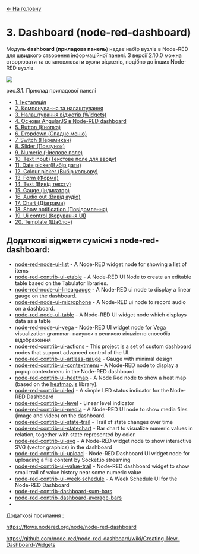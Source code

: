 [<- На головну](../)

# 3. Dashboard (node-red-dashboard) 

Модуль **dashboard** (**приладова панель**) надає набір вузлів в Node-RED для швидкого створення інформаційної панелі. З версії 2.10.0 можна створювати та встановлювати вузли віджетів, подібно до інших Node-RED вузлів. 

![](media/3_1.png)

рис.3.1. Приклад приладової панелі

- [1. Інсталяція](install.md)<span class="load"> </span>
- [2. Компонування та налаштування](config.md)<span class="load"> </span>
- [3. Налаштування віджетів (Widgets)](Widgets.md)<span class="load"> </span>
- [4. Основи AngularJS в Node-RED dashboard](AngularJS.md)<span class="load"> </span>
- [5. Button (Кнопка)](Button.md)<span class="load"> </span>
- [6. Dropdown (Спадне меню)](Dropdown.md)<span class="load"> </span>
- [7. Switch (Перемикач)](Switch.md)<span class="load"> </span>
- [8. Slider (Повзунок)](Slider.md)<span class="load"> </span>
- [9. Numeric (Числове поле)](Numeric.md)<span class="load"> </span>
- [10. Text input (Текстове поле для вводу)](Text_input.md)<span class="load"> </span>
- [11. Date picker(Вибір дати)](Date_picker.md)<span class="load"> </span>
- [12. Colour picker (Вибір кольору)](Colour_picker.md)<span class="load"> </span>
- [13. Form (Форма)](Form.md)<span class="load"> </span>
- [14. Text (Вивід тексту)](Text.md)<span class="load"> </span>
- [15. Gauge (Індикатор)](Gauge.md)<span class="load"> </span>
- [16. Audio out (Вивід аудіо)](Audio_out.md)<span class="load"> </span>
- [17. Chart (Діаграма)](Chart.md)<span class="load"> </span>
- [18. Show notification (Повідомлення)](Show_notification.md)<span class="load"> </span>
- [19. Ui control (Керування UI)](Ui_control.md)<span class="load"> </span>
- [20. Template (Шаблон)](Template.md)<span class="load"> </span>

## Додаткові віджети сумісні з node-red-dashboard:

- [node-red-node-ui-list](https://flows.nodered.org/node/node-red-node-ui-list) - A Node-RED widget node for showing a list of items
- [node-red-contrib-ui-etable](https://flows.nodered.org/node/node-red-contrib-ui-etable) - A Node-RED UI Node to create an editable table based on the Tabulator libraries.
- [node-red-node-ui-lineargauge](https://flows.nodered.org/node/node-red-node-ui-lineargauge) - A Node-RED ui node to display a linear gauge on the dashboard.
- [node-red-node-ui-microphone](https://flows.nodered.org/node/node-red-node-ui-microphone) - A Node-RED ui node to record audio on a dashboard.
- [node-red-node-ui-table](https://flows.nodered.org/node/node-red-node-ui-table) - A Node-RED UI widget node which displays data as a table
- [node-red-node-ui-vega](https://flows.nodered.org/node/node-red-node-ui-vega) - Node-RED UI widget node for Vega visualization grammar- пакунок з великою кількістю способів відображення
- [node-red-contrib-ui-actions](https://flows.nodered.org/node/node-red-contrib-ui-actions) - This project is a set of custom dashboard nodes that support advanced control of the UI.
- [node-red-contrib-ui-artless-gauge](https://flows.nodered.org/node/node-red-contrib-ui-artless-gauge) -  Gauge with minimal design
- [node-red-contrib-ui-contextmenu](https://flows.nodered.org/node/node-red-contrib-ui-contextmenu) - A Node-RED node to display a popup contextmenu in the Node-RED dashboard
- [node-red-contrib-ui-heatmap](https://flows.nodered.org/node/node-red-contrib-ui-heatmap) - A Node Red node to show a heat map (based on the [heatmap.js](https://www.patrick-wied.at/static/heatmapjs/) library).
- [node-red-contrib-ui-led](https://flows.nodered.org/node/node-red-contrib-ui-led) - A simple LED status indicator for the Node-RED Dashboard
- [node-red-contrib-ui-level](https://flows.nodered.org/node/node-red-contrib-ui-level) -  Linear level indicator
- [node-red-contrib-ui-media](https://flows.nodered.org/node/node-red-contrib-ui-media) - A Node-RED UI node to show media files (image and video) on the dashboard.
- [node-red-contrib-ui-state-trail](https://flows.nodered.org/node/node-red-contrib-ui-state-trail) - Trail of state changes over time
- [node-red-contrib-ui-statechart](https://flows.nodered.org/node/node-red-contrib-ui-statechart) - Bar chart to visualize numeric values in relation, together with state represented by color.
- [node-red-contrib-ui-svg](https://flows.nodered.org/node/node-red-contrib-ui-svg) - A Node-RED widget node to show interactive SVG (vector graphics) in the dashboard
- [node-red-contrib-ui-upload](https://flows.nodered.org/node/node-red-contrib-ui-upload) - Node-RED Dashboard UI widget node for uploading a file content by Socket.io streaming
- [node-red-contrib-ui-value-trail](https://flows.nodered.org/node/node-red-contrib-ui-value-trail) - Node-RED dashboard widget to show small trail of value history near some numeric value
- [node-red-contrib-ui-week-schedule](https://flows.nodered.org/node/@clysema/node-red-contrib-ui-week-schedule) - A Week Schedule UI for the Node-RED Dashboard
- [node-red-contrib-dashboard-sum-bars](https://flows.nodered.org/node/node-red-contrib-dashboard-sum-bars)
- [node-red-contrib-dashboard-average-bars](https://flows.nodered.org/node/node-red-contrib-dashboard-average-bars)
- 



Додаткові посилання :

https://flows.nodered.org/node/node-red-dashboard 

https://github.com/node-red/node-red-dashboard/wiki/Creating-New-Dashboard-Widgets 